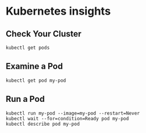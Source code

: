 Kubernetes insights
===================

Check Your Cluster
-----------------

```kubectl get pods```

Examine a Pod
-------------

```kubectl get pod my-pod```

Run a Pod
---------

```
kubectl run my-pod --image=my-pod --restart=Never
kubectl wait --for=condition=Ready pod my-pod
kubectl describe pod my-pod

```
